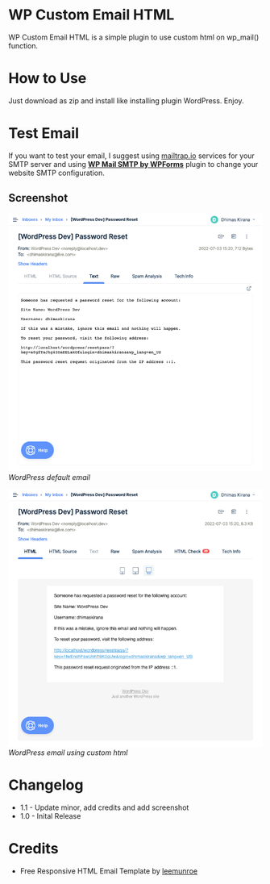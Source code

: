 # WP Custom Email HTML
WP Custom Email HTML is a simple plugin to use custom html on wp_mail() function.

# How to Use
Just download as zip and install like installing plugin WordPress. Enjoy.

# Test Email
If you want to test your email, I suggest using [mailtrap.io](https://mailtrap.io/) services for your SMTP server and using [**WP Mail SMTP by WPForms**](https://wordpress.org/plugins/wp-mail-smtp/) plugin to change your website SMTP configuration.

## Screenshot
![WordPress default email](https://raw.githubusercontent.com/dhimaskirana/wp-custom-email-html/main/screenshot/before.png "WordPress default email")
*WordPress default email*

![WordPress email using custom html](https://raw.githubusercontent.com/dhimaskirana/wp-custom-email-html/main/screenshot/after.png "WordPress email using custom html")
*WordPress email using custom html*

# Changelog
- 1.1 - Update minor, add credits and add screenshot
- 1.0 - Inital Release

# Credits
- Free Responsive HTML Email Template by [leemunroe](https://github.com/leemunroe/responsive-html-email-template)